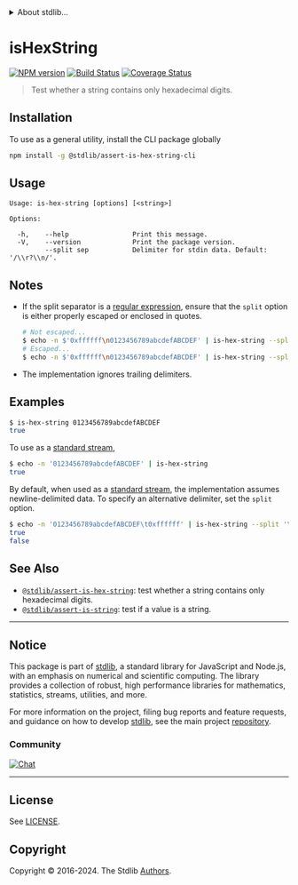 <!--

@license Apache-2.0

Copyright (c) 2018 The Stdlib Authors.

Licensed under the Apache License, Version 2.0 (the "License");
you may not use this file except in compliance with the License.
You may obtain a copy of the License at

   http://www.apache.org/licenses/LICENSE-2.0

Unless required by applicable law or agreed to in writing, software
distributed under the License is distributed on an "AS IS" BASIS,
WITHOUT WARRANTIES OR CONDITIONS OF ANY KIND, either express or implied.
See the License for the specific language governing permissions and
limitations under the License.

-->


<details>
  <summary>
    About stdlib...
  </summary>
  <p>We believe in a future in which the web is a preferred environment for numerical computation. To help realize this future, we've built stdlib. stdlib is a standard library, with an emphasis on numerical and scientific computation, written in JavaScript (and C) for execution in browsers and in Node.js.</p>
  <p>The library is fully decomposable, being architected in such a way that you can swap out and mix and match APIs and functionality to cater to your exact preferences and use cases.</p>
  <p>When you use stdlib, you can be absolutely certain that you are using the most thorough, rigorous, well-written, studied, documented, tested, measured, and high-quality code out there.</p>
  <p>To join us in bringing numerical computing to the web, get started by checking us out on <a href="https://github.com/stdlib-js/stdlib">GitHub</a>, and please consider <a href="https://opencollective.com/stdlib">financially supporting stdlib</a>. We greatly appreciate your continued support!</p>
</details>

# isHexString

[![NPM version][npm-image]][npm-url] [![Build Status][test-image]][test-url] [![Coverage Status][coverage-image]][coverage-url] <!-- [![dependencies][dependencies-image]][dependencies-url] -->

> Test whether a string contains only hexadecimal digits.











<section class="cli">



<section class="installation">

## Installation

To use as a general utility, install the CLI package globally

```bash
npm install -g @stdlib/assert-is-hex-string-cli
```

</section>

<!-- CLI usage documentation. -->

<section class="usage">

## Usage

```text
Usage: is-hex-string [options] [<string>]

Options:

  -h,    --help                Print this message.
  -V,    --version             Print the package version.
         --split sep           Delimiter for stdin data. Default: '/\\r?\\n/'.
```

</section>

<!-- /.usage -->

<!-- CLI usage notes. Make sure to keep an empty line after the `section` element and another before the `/section` close. -->

<section class="notes">

## Notes

-   If the split separator is a [regular expression][mdn-regexp], ensure that the `split` option is either properly escaped or enclosed in quotes.

    ```bash
    # Not escaped...
    $ echo -n $'0xffffff\n0123456789abcdefABCDEF' | is-hex-string --split /\r?\n/
    # Escaped...
    $ echo -n $'0xffffff\n0123456789abcdefABCDEF' | is-hex-string --split /\\r?\\n/
    ```

-   The implementation ignores trailing delimiters.

</section>

<!-- /.notes -->

<section class="examples">

## Examples

```bash
$ is-hex-string 0123456789abcdefABCDEF
true
```

To use as a [standard stream][standard-streams],

```bash
$ echo -n '0123456789abcdefABCDEF' | is-hex-string
true
```

By default, when used as a [standard stream][standard-streams], the implementation assumes newline-delimited data. To specify an alternative delimiter, set the `split` option.

```bash
$ echo -n '0123456789abcdefABCDEF\t0xffffff' | is-hex-string --split '\t'
true
false
```

</section>

<!-- /.examples -->

</section>

<!-- /.cli -->

<!-- Section for related `stdlib` packages. Do not manually edit this section, as it is automatically populated. -->

<section class="related">

## See Also

-   <span class="package-name">[`@stdlib/assert-is-hex-string`][@stdlib/assert-is-hex-string]</span><span class="delimiter">: </span><span class="description">test whether a string contains only hexadecimal digits.</span>
-   <span class="package-name">[`@stdlib/assert-is-string`][@stdlib/assert/is-string]</span><span class="delimiter">: </span><span class="description">test if a value is a string.</span>

</section>

<!-- /.related -->

<!-- Section for all links. Make sure to keep an empty line after the `section` element and another before the `/section` close. -->


<section class="main-repo" >

* * *

## Notice

This package is part of [stdlib][stdlib], a standard library for JavaScript and Node.js, with an emphasis on numerical and scientific computing. The library provides a collection of robust, high performance libraries for mathematics, statistics, streams, utilities, and more.

For more information on the project, filing bug reports and feature requests, and guidance on how to develop [stdlib][stdlib], see the main project [repository][stdlib].

### Community

[![Chat][chat-image]][chat-url]

---

## License

See [LICENSE][stdlib-license].


## Copyright

Copyright &copy; 2016-2024. The Stdlib [Authors][stdlib-authors].

</section>

<!-- /.stdlib -->

<!-- Section for all links. Make sure to keep an empty line after the `section` element and another before the `/section` close. -->

<section class="links">

[npm-image]: http://img.shields.io/npm/v/@stdlib/assert-is-hex-string-cli.svg
[npm-url]: https://npmjs.org/package/@stdlib/assert-is-hex-string-cli

[test-image]: https://github.com/stdlib-js/assert-is-hex-string@v0.2.1/actions/workflows/test.yml/badge.svg?branch=v0.2.1
[test-url]: https://github.com/stdlib-js/assert-is-hex-string@v0.2.1/actions/workflows/test.yml?query=branch:v0.2.1

[coverage-image]: https://img.shields.io/codecov/c/github/stdlib-js/assert-is-hex-string@v0.2.1/main.svg
[coverage-url]: https://codecov.io/github/stdlib-js/assert-is-hex-string@v0.2.1?branch=main

<!--

[dependencies-image]: https://img.shields.io/david/stdlib-js/assert-is-hex-string@v0.2.1.svg
[dependencies-url]: https://david-dm.org/stdlib-js/assert-is-hex-string@v0.2.1/main

-->

[chat-image]: https://img.shields.io/gitter/room/stdlib-js/stdlib.svg
[chat-url]: https://app.gitter.im/#/room/#stdlib-js_stdlib:gitter.im

[stdlib]: https://github.com/stdlib-js/stdlib

[stdlib-authors]: https://github.com/stdlib-js/stdlib/graphs/contributors

[cli-section]: https://github.com/stdlib-js/assert-is-hex-string@v0.2.1#cli
[cli-url]: https://github.com/stdlib-js/assert-is-hex-string@v0.2.1/tree/cli
[@stdlib/assert-is-hex-string]: https://github.com/stdlib-js/assert-is-hex-string@v0.2.1/tree/main

[umd]: https://github.com/umdjs/umd
[es-module]: https://developer.mozilla.org/en-US/docs/Web/JavaScript/Guide/Modules

[deno-url]: https://github.com/stdlib-js/assert-is-hex-string@v0.2.1/tree/deno
[deno-readme]: https://github.com/stdlib-js/assert-is-hex-string@v0.2.1/blob/deno/README.md
[umd-url]: https://github.com/stdlib-js/assert-is-hex-string@v0.2.1/tree/umd
[umd-readme]: https://github.com/stdlib-js/assert-is-hex-string@v0.2.1/blob/umd/README.md
[esm-url]: https://github.com/stdlib-js/assert-is-hex-string@v0.2.1/tree/esm
[esm-readme]: https://github.com/stdlib-js/assert-is-hex-string@v0.2.1/blob/esm/README.md
[branches-url]: https://github.com/stdlib-js/assert-is-hex-string@v0.2.1/blob/main/branches.md

[stdlib-license]: https://raw.githubusercontent.com/stdlib-js/assert-is-hex-string@v0.2.1/main/LICENSE

[standard-streams]: https://en.wikipedia.org/wiki/Standard_streams

[mdn-regexp]: https://developer.mozilla.org/en-US/docs/Web/JavaScript/Guide/Regular_Expressions

<!-- <related-links> -->

[@stdlib/assert/is-string]: https://github.com/stdlib-js/assert-is-string

<!-- </related-links> -->

</section>

<!-- /.links -->
